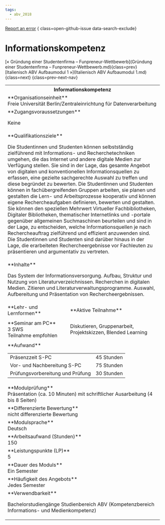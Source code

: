 ```yaml
---
tags:
  - abv_2018
---
```

[Report an error](https://github.com/SGSSGene/FUB-SUP/issues/new?title=Error%20in%20%22Informationskompetenz%22&body=There%20seems%20to%20be%20an%20error%20in%20module%20%22Informationskompetenz%22%2E%0A%0A%3CDescribe%20here%20a%20slightly%20more%20detailed%20description%20of%20what%20is%20wrong%3E&labels=bug)
{ class=open-github-issue data-search-exclude}

# Informationskompetenz

[« Gründung einer Studentenfirma – Funpreneur-Wettbewerb](Gründung einer Studentenfirma – Funpreneur-Wettbewerb.md){class=prev}
[Italienisch ABV Aufbaumodul 1 »](Italienisch ABV Aufbaumodul 1.md){class=next}
{class=prev-next-nav}

<table markdown id="moduledesc">
<tr markdown class="moduledesc_head"><th colspan="2">Informationskompetenz </th></tr>
<tr markdown><td colspan="2">**Organisationseinheit**   <br>Freie Universität Berlin/Zentraleinrichtung für Datenverarbeitung</td></tr>


<tr markdown><td colspan="2">**Zugangsvoraussetzungen** <br>

Keine


</td></tr>
<tr markdown><td colspan="2">**Qualifikationsziele**    <br>

Die Studentinnen und Studenten können selbstständig zielführend mit
Informations- und Recherchetechniken umgehen, die das Internet und andere
digitale Medien zur Verfügung stellen. Sie sind in der Lage, das gesamte
Angebot von digitalen und konventionellen Informationsquellen zu erfassen,
eine gezielte sachgerechte Auswahl zu treffen und diese begründet zu
bewerten. Die Studentinnen und Studenten können in fachübergreifenden
Gruppen arbeiten, sie planen und gestalten die Lern- und Arbeitsprozesse
kooperativ und können eigene Rechercheaufgaben definieren, bewerten und
gestalten. Sie können den speziellen Mehrwert Virtueller Fachbibliotheken,
Digitaler Bibliotheken, thematischer Internetlinks und -portale gegenüber
allgemeinen Suchmaschinen beurteilen und sind in der Lage, zu entscheiden,
welche Informationsquellen je nach Rechercheauftrag zielführend und
effizient anzuwenden sind. Die Studentinnen und Studenten sind darüber
hinaus in der Lage, die erarbeiteten Rechercheergebnisse vor Fachleuten zu
präsentieren und argumentativ zu vertreten.


</td></tr>
<tr markdown><td colspan="2">**Inhalte**                <br>

Das System der Informationsversorgung. Aufbau, Struktur und Nutzung von
Literaturverzeichnissen. Recherchen in digitalen Medien. Zitieren und
Literaturverwaltungsprogramme. Auswahl, Aufbereitung und Präsentation von
Rechercheergebnissen.


</td></tr>

<tr markdown><td>**Lehr- und Lernformen**</td><td>**Aktive Teilnahme**</td></tr>
<tr markdown><td> **Seminar am PC** <br>3 SWS <br> Teilnahme empfohlen</td><td>

Diskutieren, Gruppenarbeit, Projektskizzen, Blended Learning
</td></tr>
<tr markdown><td colspan="2">**Aufwand**                <br>
<table class="aufwand_table">
<tr><td>Präsenzzeit S-PC</td><td>45 Stunden</td></tr>
<tr><td>Vor- und Nachbereitung S-PC</td><td>75 Stunden</td></tr>
<tr><td>Prüfungsvorbereitung und Prüfung</td><td>30 Stunden</td></tr>
</table>

</td></tr>
<tr markdown><td colspan="2">**Modulprüfung**             <br>Präsentation (ca. 10 Minuten) mit schriftlicher Ausarbeitung (4 bis 8
Seiten)


</td></tr>
<tr markdown><td colspan="2">**Differenzierte Bewertung** <br>nicht differenzierte Bewertung

</td></tr>
<tr markdown><td colspan="2">**Modulsprache**             <br>Deutsch</td></tr>
<tr markdown><td colspan="2">**Arbeitsaufwand (Stunden)** <br>150</td></tr>
<tr markdown><td colspan="2">**Leistungspunkte (LP)**     <br>5</td></tr>
<tr markdown><td colspan="2">**Dauer des Moduls**         <br>Ein Semester</td></tr>
<tr markdown><td colspan="2">**Häufigkeit des Angebots**  <br>Jedes Semester</td></tr>
<tr markdown><td colspan="2">**Verwendbarkeit**           <br>

Bachelorstudiengänge Studienbereich ABV (Kompetenzbereich Informations- und
Medienkompetenz)


</td></tr>

</table>
